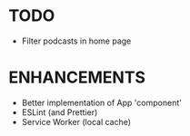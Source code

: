 # TODO
* Filter podcasts in home page

# ENHANCEMENTS
* Better implementation of App 'component'
* ESLint (and Prettier)
* Service Worker (local cache)
